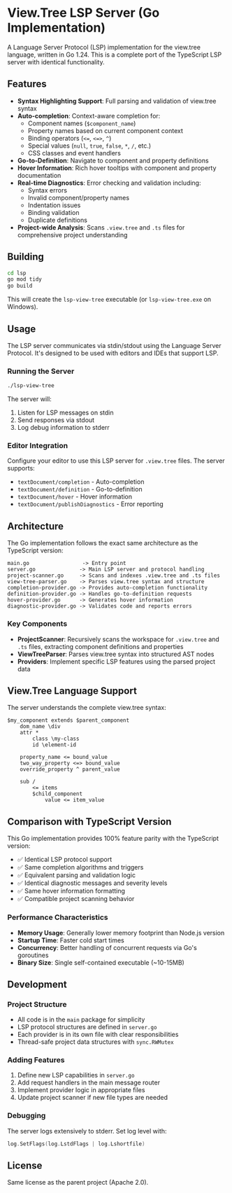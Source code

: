 # View.Tree LSP Server (Go Implementation)

A Language Server Protocol (LSP) implementation for the view.tree language, written in Go 1.24. This is a complete port of the TypeScript LSP server with identical functionality.

## Features

- **Syntax Highlighting Support**: Full parsing and validation of view.tree syntax
- **Auto-completion**: Context-aware completion for:
  - Component names (`$component_name`)
  - Property names based on current component context
  - Binding operators (`<=`, `<=>`, `^`)
  - Special values (`null`, `true`, `false`, `*`, `/`, etc.)
  - CSS classes and event handlers
- **Go-to-Definition**: Navigate to component and property definitions
- **Hover Information**: Rich hover tooltips with component and property documentation
- **Real-time Diagnostics**: Error checking and validation including:
  - Syntax errors
  - Invalid component/property names
  - Indentation issues
  - Binding validation
  - Duplicate definitions
- **Project-wide Analysis**: Scans `.view.tree` and `.ts` files for comprehensive project understanding

## Building

```bash
cd lsp
go mod tidy
go build
```

This will create the `lsp-view-tree` executable (or `lsp-view-tree.exe` on Windows).

## Usage

The LSP server communicates via stdin/stdout using the Language Server Protocol. It's designed to be used with editors and IDEs that support LSP.

### Running the Server

```bash
./lsp-view-tree
```

The server will:
1. Listen for LSP messages on stdin
2. Send responses via stdout
3. Log debug information to stderr

### Editor Integration

Configure your editor to use this LSP server for `.view.tree` files. The server supports:

- `textDocument/completion` - Auto-completion
- `textDocument/definition` - Go-to-definition
- `textDocument/hover` - Hover information
- `textDocument/publishDiagnostics` - Error reporting

## Architecture

The Go implementation follows the exact same architecture as the TypeScript version:

```
main.go                 -> Entry point
server.go              -> Main LSP server and protocol handling
project-scanner.go     -> Scans and indexes .view.tree and .ts files
view-tree-parser.go    -> Parses view.tree syntax and structure
completion-provider.go -> Provides auto-completion functionality
definition-provider.go -> Handles go-to-definition requests
hover-provider.go      -> Generates hover information
diagnostic-provider.go -> Validates code and reports errors
```

### Key Components

- **ProjectScanner**: Recursively scans the workspace for `.view.tree` and `.ts` files, extracting component definitions and properties
- **ViewTreeParser**: Parses view.tree syntax into structured AST nodes
- **Providers**: Implement specific LSP features using the parsed project data

## View.Tree Language Support

The server understands the complete view.tree syntax:

```tree
$my_component extends $parent_component
    dom_name \div
    attr *
        class \my-class
        id \element-id
    
    property_name <= bound_value
    two_way_property <=> bound_value
    override_property ^ parent_value
    
    sub /
        <= items
        $child_component
            value <= item_value
```

## Comparison with TypeScript Version

This Go implementation provides 100% feature parity with the TypeScript version:

- ✅ Identical LSP protocol support
- ✅ Same completion algorithms and triggers
- ✅ Equivalent parsing and validation logic
- ✅ Identical diagnostic messages and severity levels
- ✅ Same hover information formatting
- ✅ Compatible project scanning behavior

### Performance Characteristics

- **Memory Usage**: Generally lower memory footprint than Node.js version
- **Startup Time**: Faster cold start times
- **Concurrency**: Better handling of concurrent requests via Go's goroutines
- **Binary Size**: Single self-contained executable (~10-15MB)

## Development

### Project Structure

- All code is in the `main` package for simplicity
- LSP protocol structures are defined in `server.go`
- Each provider is in its own file with clear responsibilities
- Thread-safe project data structures with `sync.RWMutex`

### Adding Features

1. Define new LSP capabilities in `server.go`
2. Add request handlers in the main message router
3. Implement provider logic in appropriate files
4. Update project scanner if new file types are needed

### Debugging

The server logs extensively to stderr. Set log level with:

```go
log.SetFlags(log.LstdFlags | log.Lshortfile)
```

## License

Same license as the parent project (Apache 2.0).